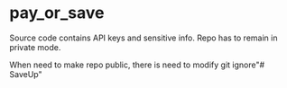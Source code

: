 # pay_or_save

Source code contains API keys and sensitive info. Repo has to remain in private mode. 

When need to make repo public, there is need to modify git ignore"# SaveUp" 
